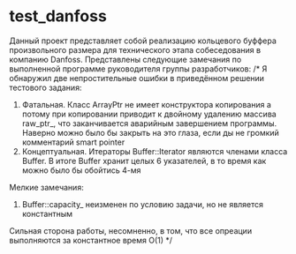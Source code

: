 # test_danfoss

Данный проект представляет собой реализацию кольцевого буффера произвольного размера для технического этапа собеседования в компанию Danfoss.
Представлены следующие замечания по выполненной программе руководителя группы разработчиков: 
/*
Я обнаружил две непростительные ошибки в приведённом решении тестового задания:
1.  Фатальная. Класс ArrayPtr не имеет конструктора копирования а потому при копировании приводит к двойному удалению массива raw_ptr_, 
    что заканчивается аварийным завершением программы. Наверно можно было бы закрыть на это глаза, если ды не громкий комментарий smart pointer
2.  Концептуальная. Итераторы Buffer::Iterator являются членами класса Buffer. 
    В итоге Buffer хранит целых 6 указателей, в то время как можно было бы обойтись 4-мя

Мелкие замечания:
1.  Buffer::capacity_ неизменен по условию задачи, но не является константным

Сильная сторона работы, несомненно, в том, что все опреации выполняются за константное время O(1)
*/
